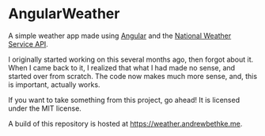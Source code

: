 # AngularWeather

A simple weather app made using [Angular](https://angular.dev/) and the [National Weather Service API](https://www.weather.gov/documentation/services-web-api).

I originally started working on this several months ago, then forgot about it. When I came back to it, I realized that what I had made no sense, and started over from scratch. The code now makes much more sense, and, this is important, actually works.

If you want to take something from this project, go ahead! It is licensed under the MIT license.

A build of this repository is hosted at https://weather.andrewbethke.me.